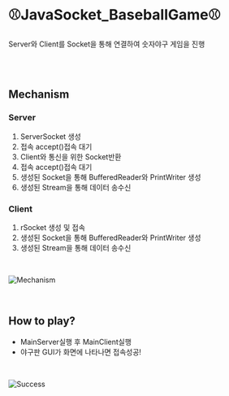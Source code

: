 <h1>⚾JavaSocket_BaseballGame⚾</h1>
<p>Server와 Client를 Socket을 통해 연결하여 숫자야구 게임을 진행</p><br><br>

<div>
  <h2>Mechanism</h2>
  <h3>Server</h3>
  <ol type="1">
    <li>ServerSocket 생성</li>
    <li>접속 accept()접속 대기</li>
    <li>Client와 통신을 위한 Socket반환</li>
    <li>접속 accept()접속 대기</li>
    <li>생성된 Socket을 통해 BufferedReader와 PrintWriter 생성</li>
    <li>생성된 Stream을 통해 데이터 송수신</li>
  </ol>
  
  <h3>Client</h3>
  <ol type="1">
    <li>rSocket 생성 및 접속</li>
    <li>생성된 Socket을 통해 BufferedReader와 PrintWriter 생성</li>
    <li>생성된 Stream을 통해 데이터 송수신</li>
  </ol>
</div><br>

![Mechanism](https://github.com/Durumibird12/JavaSocket_BaseballGame/assets/142339302/c6db8723-18d2-4bcd-bba2-47547ccd9d55)

<br>
<div>
  <h2>How to play?</h2>
  <ul>
    <li>MainServer실행 후 MainClient실행</li>
    <li>야구판 GUI가 화면에 나타나면 접속성공!</li>
  </ul>
</div><br>

![Success](https://github.com/Durumibird12/JavaSocket_BaseballGame/assets/142339302/a662eb96-8057-42e7-85aa-7c530dbaca06)

